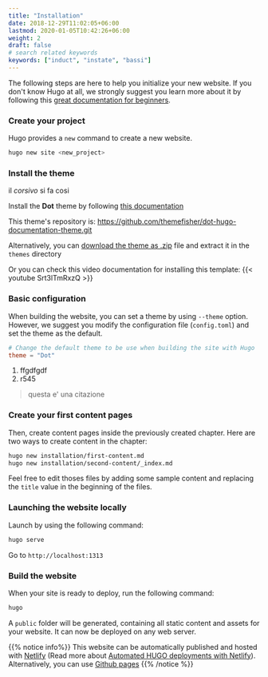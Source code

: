 ```yaml
---
title: "Installation"
date: 2018-12-29T11:02:05+06:00
lastmod: 2020-01-05T10:42:26+06:00
weight: 2
draft: false
# search related keywords
keywords: ["induct", "instate", "bassi"]
---
```


The following steps are here to help you initialize your new website. If you don't know Hugo at all, we strongly suggest you learn more about it by following this [great documentation for beginners](https://gohugo.io/overview/quickstart/).

### Create your project

Hugo provides a `new` command to create a new website.

```bash
hugo new site <new_project>
```

### Install the theme


il _corsivo_ si fa cosi

Install the **Dot** theme by following [this documentation](https://gohugo.io/themes/installing/)

This theme's repository is: https://github.com/themefisher/dot-hugo-documentation-theme.git

Alternatively, you can [download the theme as .zip](https://github.com/themefisher/dot-hugo-documentation-theme/archive/master.zip) file and extract it in the `themes` directory

Or you can check this video documentation for installing this template:
{{< youtube Srt3lTmRxzQ >}}

### Basic configuration

When building the website, you can set a theme by using `--theme` option. However, we suggest you modify the configuration file (`config.toml`) and set the theme as the default.

```toml
# Change the default theme to be use when building the site with Hugo
theme = "Dot"
```

1. ffgdfgdf
2. r545

> questa e' una citazione

### Create your first content pages

Then, create content pages inside the previously created chapter. Here are two ways to create content in the chapter:

```bash
hugo new installation/first-content.md
hugo new installation/second-content/_index.md
```

Feel free to edit thoses files by adding some sample content and replacing the `title` value in the beginning of the files.

### Launching the website locally

Launch by using the following command:

```bash
hugo serve
```

Go to `http://localhost:1313`

### Build the website

When your site is ready to deploy, run the following command:

```bash
hugo
```

A `public` folder will be generated, containing all static content and assets for your website. It can now be deployed on any web server.

{{% notice info%}}
This website can be automatically published and hosted with [Netlify](https://www.netlify.com/) (Read more about [Automated HUGO deployments with Netlify](https://www.netlify.com/blog/2015/07/30/hosting-hugo-on-netlifyinsanely-fast-deploys/)). Alternatively, you can use [Github pages](https://gohugo.io/hosting-and-deployment/hosting-on-github/)
{{% /notice %}}
